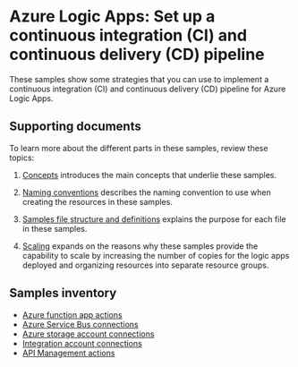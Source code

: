# Azure Logic Apps: Set up a continuous integration (CI) and continuous delivery (CD) pipeline

These samples show some strategies that you can use to implement a continuous integration (CI) and continuous delivery (CD) pipeline for Azure Logic Apps.

## Supporting documents

To learn more about the different parts in these samples, review these topics:

1. [Concepts](./concepts-review.md) introduces the main concepts that underlie these samples.

1. [Naming conventions](./naming-convention.md) describes the naming convention to use when creating the resources in these samples.

1. [Samples file structure and definitions](./file-definitions.md) explains the purpose for each file in these samples.

1. [Scaling](./api-connection-scale.md) expands on the reasons why these samples provide the capability to scale by increasing the number of copies for the logic apps deployed and organizing resources into separate resource groups.

## Samples inventory

* [Azure function app actions](./function-app-actions/)
* [Azure Service Bus connections](./service-bus-connections/)
* [Azure storage account connections](./storage-account-connections/)
* [Integration account connections](./integration-account-connections/)
* [API Management actions](./api-management-actions/)
